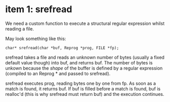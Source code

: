 # item 1: srefread

We need a custom function to execute a structural regular expression
whilst reading a file.

May look something like this:

```
char* srefread(char *buf, Reprog *prog, FILE *fp);
```

srefread takes a file and reads an unknown number of bytes
(usually a fixed default value though) into buf, and returns buf.
The number of bytes is unkown because the _shape_ of the buffer
is defined by a regular expression (compiled to an Reprog * and
passed to srefread).

srefread executes prog, reading bytes one by one from fp. As soon
as a match is found, it returns buf. If buf is filled before a match
is found, buf is realloc'd (this is why srefread must return buf) and
the execution continues.
